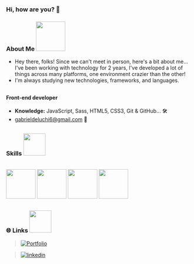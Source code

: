 ### Hi, how are you? 👋

### About Me <img src="https://user-images.githubusercontent.com/98788821/209613851-2c554bb7-4571-4322-b7c3-1e34ca111dd1.gif" width="80" height="80"/>

- Hey there, folks! Since we can't meet in person, here's a bit about me... I've been working with technology for 2 years, I've developed a lot of things across many platforms, one environment crazier than the other! <br>
- I'm always studying new technologies, frameworks, and languages. 

##

#### Front-end developer

- **Knowledge:** JavaScript, Sass, HTML5, CSS3, Git & GitHub... 🛠️
- gabrieldeluchi6@gmail.com 📧

##

### Skills <img src="https://user-images.githubusercontent.com/98788821/209614966-decb7a0e-03fe-425a-837d-cd511d6197ee.gif" width="60" height="60"/> 

  <div style="display: inline_block"><br>
    <img src="https://cdn.jsdelivr.net/gh/devicons/devicon/icons/php/php-plain.svg" width="80" height="80"/>
    <img src="https://cdn.jsdelivr.net/gh/devicons/devicon/icons/html5/html5-original.svg" width="80" height="80"/>
    <img src="https://cdn.jsdelivr.net/gh/devicons/devicon/icons/css3/css3-original.svg" width="80" height="80"/>
    <img src="https://cdn.jsdelivr.net/gh/devicons/devicon/icons/javascript/javascript-plain.svg" width="80" height="80"/>
  </div>
  
  ##
  
### 🌐 Links <img src="https://wealthie.works/wp-content/uploads/WLTH_Fox_Loop_v001.gif" width="60" height="60"/>
>[![Portfolio](https://img.shields.io/badge/Portfolio-000000?style=for-the-badge&logoColor=white)](https://)

>[![linkedin](https://img.shields.io/badge/linkedin-0A66C2?style=for-the-badge&logo=linkedin&logoColor=white)](https://)

<!---
GabDeluchi/GabDeluchi is a ✨ special ✨ repository because its `README.md` (this file) appears on your GitHub profile.
You can click the Preview link to take a look at your changes.
--->
